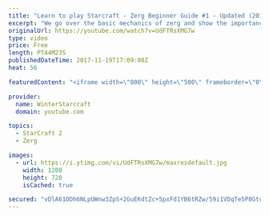 ```yaml
---
title: "Learn to play Starcraft - Zerg Beginner Guide #1 - Updated (2017)"
excerpt: "We go over the basic mechanics of zerg and show the importance of understanding at least some of what your opponent is doing.  This guide is meant for players with an understanding of the objectives of starcraft but without any strong direction or gameplan, especially for each specific race! -- Watch"
originalUrl: https://youtube.com/watch?v=UdFTRsXMG7w
type: video
price: Free
length: PT44M23S
publishedDateTime: 2017-11-19T17:09:08Z
heat: 56

featuredContent: "<iframe width=\"800\" height=\"500\" frameborder=\"0\" src=\"https://www.youtube.com/embed/UdFTRsXMG7w\" allow=\"accelerometer; autoplay; encrypted-media; gyroscope; picture-in-picture\" allowfullscreen></iframe>"

provider:
  name: WinterStarcraft
  domain: youtube.com

topics:
  - StarCraft 2
  - Zerg

images:
  - url: https://i.ytimg.com/vi/UdFTRsXMG7w/maxresdefault.jpg
    width: 1280
    height: 720
    isCached: true

secured: "vDlA61ODh6NLpUWnw3ZpS+2GuEKdtZc+5pxFd1YB6tRZw/59i1VDqTe5P8GtucBvUluIxnmR6Avy85ajHveSiwuXGKtZPWGyy4680AmnKQYFy/be4l5GOtLkD8KzwFlZ+CSrMt5Z28EYGU7CsiN9IyzsCMS59YZCpqG4YZrRRauDgArzDOh6G7b8a+ayNgouqV9RZ1TyN27I7smvTVAU2X65nXlEDjGVn2S//n2C77OX+KpEl17ave9mjriqPPRbrcDn64se2bVJ672MB02gp/+BE8o0zg2qxLdl1dlOM11Ujx8tdT8/LieS4IGWB87wZVv/gxR7wXnyDt2+Ao/I1gvMmw6d/7JcsdpYvvq8/u6TQizhnG02AGbTUiUIts1PPF3C/YCZsjw9oX0x5AnTvooe+DCCtfydKIbJnCWGO4k7wd9dUm5FB1doBu1eWMbm;LdkA61cuKZrnG9AJFDbzJA=="
---
```


